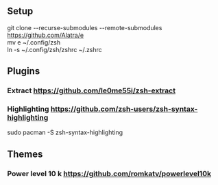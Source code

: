 ## Setup

git clone --recurse-submodules --remote-submodules https://github.com/Alatra/e </br>
mv e ~/.config/zsh </br>
ln -s ~/.config/zsh/zshrc ~/.zshrc </br>

## Plugins
### Extract https://github.com/le0me55i/zsh-extract

### Highlighting https://github.com/zsh-users/zsh-syntax-highlighting
sudo pacman -S zsh-syntax-highlighting

## Themes
### Power level 10 k https://github.com/romkatv/powerlevel10k
